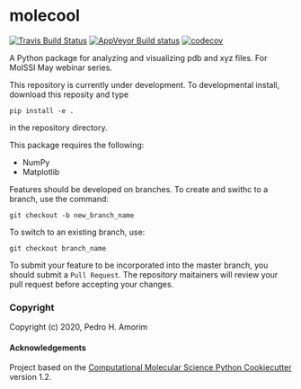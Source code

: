 molecool
==============================
[//]: # (Badges)
[![Travis Build Status](https://travis-ci.com/REPLACE_WITH_OWNER_ACCOUNT/molecool.svg?branch=master)](https://travis-ci.com/REPLACE_WITH_OWNER_ACCOUNT/molecool)
[![AppVeyor Build status](https://ci.appveyor.com/api/projects/status/REPLACE_WITH_APPVEYOR_LINK/branch/master?svg=true)](https://ci.appveyor.com/project/REPLACE_WITH_OWNER_ACCOUNT/molecool/branch/master)
[![codecov](https://codecov.io/gh/REPLACE_WITH_OWNER_ACCOUNT/molecool/branch/master/graph/badge.svg)](https://codecov.io/gh/REPLACE_WITH_OWNER_ACCOUNT/molecool/branch/master)

A Python package for analyzing and visualizing pdb and xyz files. For MolSSI May webinar series.

This repository is currently under development. To developmental install, download this reposity and type

`pip install -e .`

in the repository directory.

This package requires the following:
- NumPy
- Matplotlib

Features should be developed on branches. To create and swithc to a branch, use the command:

`git checkout -b new_branch_name`

To switch to an existing branch, use:

`git checkout branch_name`

To submit your feature to be incorporated into the master branch, you should submit a `Pull Request`. The repository maitainers will review your pull request before accepting your changes.

### Copyright

Copyright (c) 2020, Pedro H. Amorim


#### Acknowledgements
 
Project based on the 
[Computational Molecular Science Python Cookiecutter](https://github.com/molssi/cookiecutter-cms) version 1.2.
